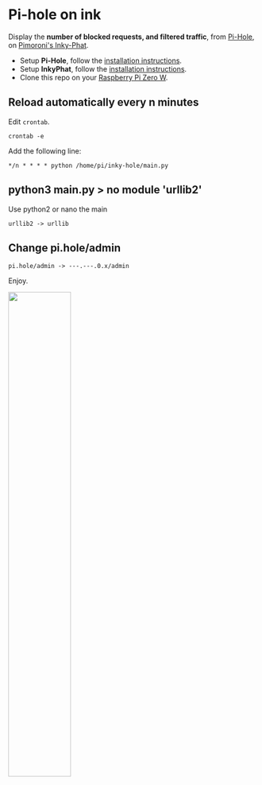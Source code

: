 # Pi-hole on ink 

Display the **number of blocked requests, and filtered traffic**, from [Pi-Hole](https://pi-hole.net), on [Pimoroni's Inky-Phat](https://github.com/pimoroni/inky-phat/issues).

- Setup **Pi-Hole**, follow the [installation instructions](https://learn.adafruit.com/pi-hole-ad-blocker-with-pi-zero-w/install-pi-hole).
- Setup **InkyPhat**, follow the [installation instructions](https://learn.pimoroni.com/tutorial/sandyj/getting-started-with-inky-phat).
- Clone this repo on your [Raspberry Pi Zero W](https://www.raspberrypi.org/products/).

## Reload automatically every n minutes

Edit `crontab`. 

```
crontab -e
```

Add the following line:

```
*/n * * * * python /home/pi/inky-hole/main.py
```

## python3 main.py > no module 'urllib2'

Use python2 or nano the main
```
urllib2 -> urllib
```

## Change pi.hole/admin 

```
pi.hole/admin -> ---.---.0.x/admin
```

Enjoy.

<img src='https://raw.githubusercontent.com/malcolmnuoxu/inky-hole/master/00.jpg' width="50%"/>


